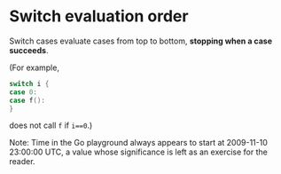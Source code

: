 # Switch evaluation order

Switch cases evaluate cases from top to bottom, **stopping when a case succeeds**.

(For example,

```go
switch i {
case 0:
case f():
}
```

does not call `f` if `i==0`.)

Note: Time in the Go playground always appears to start at 2009-11-10 23:00:00 UTC, a value whose significance is left as an exercise for the reader.
